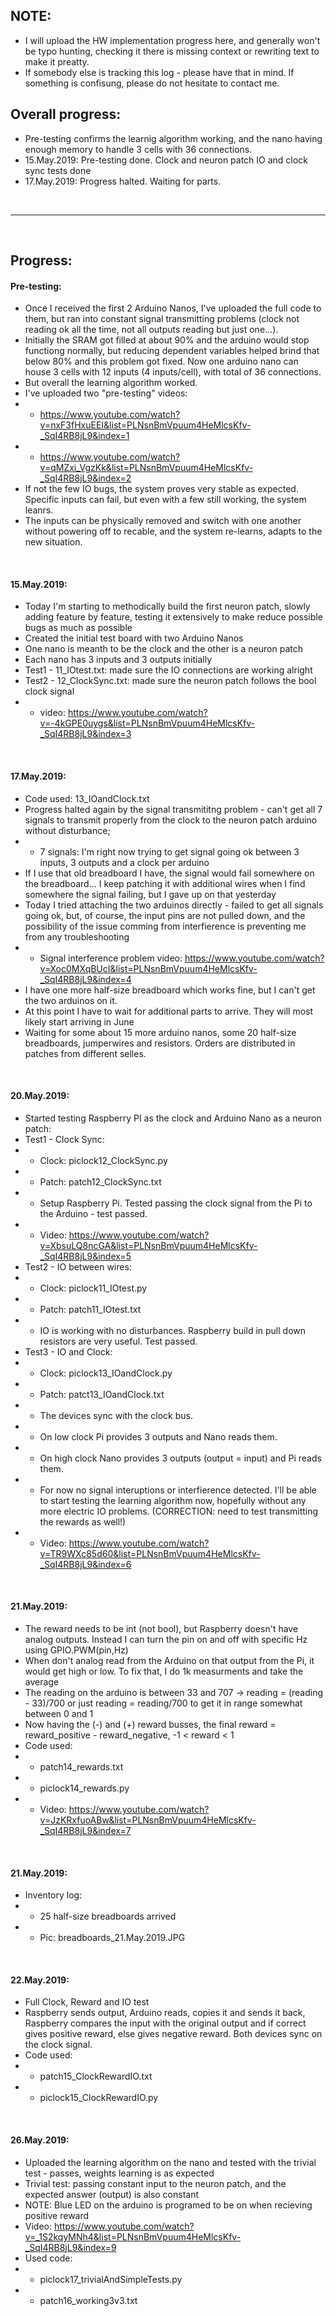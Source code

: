 ## NOTE:
- I will upload the HW implementation progress here, and generally won't be typo hunting, checking it there is missing context or rewriting text to make it preatty. 
- If somebody else is tracking this log - please have that in mind. If something is confisung, please do not hesitate to contact me.

## Overall progress:
- Pre-testing confirms the learnig algorithm working, and the nano having enough memory to handle 3 cells with 36 connections.
- 15.May.2019: Pre-testing done. Clock and neuron patch IO and clock sync tests done
- 17.May.2019: Progress halted. Waiting for parts.

<br>
<hr>
<br>

## Progress:
#### Pre-testing:
- Once I received the first 2 Arduino Nanos, I've uploaded the full code to them, but ran into constant signal transmitting problems (clock not reading ok all the time, not all outputs reading but just one...). 
- Initially the SRAM got filled at about 90% and the arduino would stop functiong normally, but reducing dependent variables helped brind that below 80% and this problem got fixed. Now one arduino nano can house 3 cells with 12 inputs (4 inputs/cell), with total of 36 connections.
- But overall the learning algorithm worked. 
- I've uploaded two "pre-testing" videos:
- - https://www.youtube.com/watch?v=nxF3fHxuEEI&list=PLNsnBmVpuum4HeMlcsKfv-_SqI4RB8jL9&index=1
- - https://www.youtube.com/watch?v=qMZxi_VgzKk&list=PLNsnBmVpuum4HeMlcsKfv-_SqI4RB8jL9&index=2
- If not the few IO bugs, the system proves very stable as expected. Specific inputs can fail, but even with a few still working, the system leanrs.
- The inputs can be physically removed and switch with one another without powering off to recable, and the system re-learns, adapts to the new situation.

<br>

#### 15.May.2019:
- Today I'm starting to methodically build the first neuron patch, slowly adding feature by feature, testing it extensively to make reduce possible bugs as much as possible
- Created the initial test board with two Arduino Nanos
- One nano is meanth to be the clock and the other is a neuron patch
- Each nano has 3 inputs and 3 outputs initially
- Test1 - 11_IOtest.txt: made sure the IO connections are working alright
- Test2 - 12_ClockSync.txt: made sure the neuron patch follows the bool clock signal
- - video: https://www.youtube.com/watch?v=-4kGPE0uygs&list=PLNsnBmVpuum4HeMlcsKfv-_SqI4RB8jL9&index=3

<br>

#### 17.May.2019:
- Code used: 13_IOandClock.txt
- Progress halted again by the signal transmititng problem - can't get all 7 signals to transmit properly from the clock to the neuron patch arduino without disturbance;
- - 7 signals: I'm right now trying to get signal going ok between 3 inputs, 3 outputs and a clock per arduino
- If I use that old breadboard I have, the signal would fail somewhere on the breadboard... I keep patching it with additional wires when I find somewhere the signal failing, but I gave up on that yesterday
- Today I tried attaching the two arduinos directly - failed to get all signals going ok, but, of course, the input pins are not pulled down, and the possibility of the issue comming from interfierence is preventing me from any troubleshooting
- - Signal interference problem video: https://www.youtube.com/watch?v=Xoc0MXqBUcI&list=PLNsnBmVpuum4HeMlcsKfv-_SqI4RB8jL9&index=4
- I have one more half-size breadboard which works fine, but I can't get the two arduinos on it.
- At this point I have to wait for additional parts to arrive. They will most likely start arriving in June
- Waiting for some about 15 more arduino nanos, some 20 half-size breadboards, jumperwires and resistors. Orders are distributed in patches from different selles.

<br>

#### 20.May.2019:
- Started testing Raspberry PI as the clock and Arduino Nano as a neuron patch:
- Test1 - Clock Sync:
- - Clock: piclock12_ClockSync.py
- - Patch: patch12_ClockSync.txt
- - Setup Raspberry Pi. Tested passing the clock signal from the Pi to the Arduino - test passed.
- - Video: https://www.youtube.com/watch?v=XbsuLQ8ncGA&list=PLNsnBmVpuum4HeMlcsKfv-_SqI4RB8jL9&index=5
- Test2 - IO between wires:
- - Clock: piclock11_IOtest.py
- - Patch: patch11_IOtest.txt
- - IO is working with no disturbances. Raspberry build in pull down resistors are very useful. Test passed.
- Test3 - IO and Clock:
- - Clock: piclock13_IOandClock.py
- - Patch: patct13_IOandClock.txt
- - The devices sync with the clock bus. 
- - On low clock Pi provides 3 outputs and Nano reads them. 
- - On high clock Nano provides 3 outputs (output = input) and Pi reads them.
- - For now no signal interuptions or interfierence detected. I'll be able to start testing the learning algorithm now, hopefully without any more electric IO problems. (CORRECTION: need to test transmitting the rewards as well!)
- - Video: https://www.youtube.com/watch?v=TR9WXc85d60&list=PLNsnBmVpuum4HeMlcsKfv-_SqI4RB8jL9&index=6

<br>

#### 21.May.2019:
- The reward needs to be int (not bool), but Raspberry doesn't have analog outputs. Instead I can turn the pin on and off with specific Hz using GPIO.PWM(pin,Hz)
- When don't analog read from the Arduino on that output from the Pi, it would get high or low. To fix that, I do 1k measurments and take the average
- The reading on the arduino is between 33 and 707 -> reading = (reading - 33)/700 or just reading = reading/700 to get it in range somewhat between 0 and 1
- Now having the (-) and (+) reward busses, the final reward = reward_positive - reward_negative, -1 < reward < 1
- Code used:
- - patch14_rewards.txt
- - piclock14_rewards.py
- - Video: https://www.youtube.com/watch?v=JzKRxfuoABw&list=PLNsnBmVpuum4HeMlcsKfv-_SqI4RB8jL9&index=7

<br>

#### 21.May.2019:
- Inventory log:
- - 25 half-size breadboards arrived
- - Pic: breadboards_21.May.2019.JPG

<br>

#### 22.May.2019:
- Full Clock, Reward and IO test
- Raspberry sends output, Arduino reads, copies it and sends it back, Raspberry compares the input with the original output and if correct gives positive reward, else gives negative reward. Both devices sync on the clock signal.
- Code used:
- - patch15_ClockRewardIO.txt
- - piclock15_ClockRewardIO.py

<br>

#### 26.May.2019:
- Uploaded the learning algorithm on the nano and tested with the trivial test - passes, weights learning is as expected
- Trivial test: passing constant input to the neuron patch, and the expected answer (output) is also constant
- NOTE: Blue LED on the arduino is programed to be on when recieving positive reward
- Video: https://www.youtube.com/watch?v=_1S2kqyMNh4&list=PLNsnBmVpuum4HeMlcsKfv-_SqI4RB8jL9&index=9
- Used code:
- - piclock17_trivialAndSimpleTests.py
- - patch16_working3v3.txt
